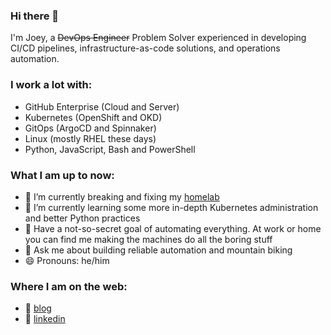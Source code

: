 ### Hi there 👋

I'm Joey, a ~~DevOps Engineer~~ Problem Solver experienced in developing CI/CD pipelines, infrastructure-as-code solutions, and operations automation.

### I work a lot with:
  - GitHub Enterprise (Cloud and Server)
  - Kubernetes (OpenShift and OKD)
  - GitOps (ArgoCD and Spinnaker)   
  - Linux (mostly RHEL these days)
  - Python, JavaScript, Bash and PowerShell
  

### What I am up to now:
  - 🔭 I’m currently breaking and fixing my [homelab](https://github.com/joeykleinsorge/homelab)
  - 🌱 I’m currently learning some more in-depth Kubernetes administration and better Python practices
  - 🤖 Have a not-so-secret goal of automating everything. At work or home you can find me making the machines do all the boring stuff
  - 💬 Ask me about building reliable automation and mountain biking
  - 😄 Pronouns: he/him  
  

### Where I am on the web:
  - :page_with_curl: [blog][blog] 
  - 👔 [linkedin][linkedin]

[blog]: https://joeykleinsorge.com
[linkedin]: https://linkedin.com/in/joeykleinsorge
